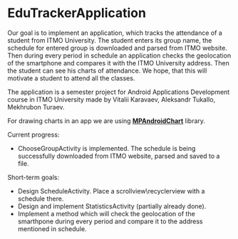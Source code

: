 # EduTrackerApplication

Our goal is to implement an application, which tracks the attendance of a student from ITMO University. The student enters its group name, the schedule 
for entered group is downloaded and parsed from ITMO website. Then during every period in schedule an application checks the geolocation of the smartphone and
compares it with the ITMO University address. Then the student can see his charts of attendance. We hope, that this will motivate a student to attend all the classes.

The application is a semester project for Android Applications Development course in ITMO University made by Vitalii Karavaev, Aleksandr Tukallo, Mekhrubon Turaev.

For drawing charts in an app we are using [**MPAndroidChart**](https://github.com/PhilJay/MPAndroidChart) library.

Current progress:
* ChooseGroupActivity is implemented. The schedule is being successfully downloaded from ITMO website, parsed and saved to a file.

Short-term goals:
* Design ScheduleActivity. Place a scrollview\recyclerview with a schedule there.
* Design and implement StatisticsActivity (partially already done). 
* Implement a method which will check the geolocation of the smarthpone during every period and compare it to the address mentioned in schedule.
